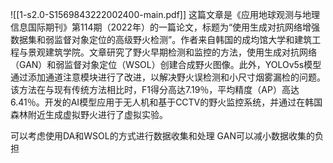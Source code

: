 ![[1-s2.0-S1569843222002400-main.pdf]]
这篇文章是《应用地球观测与地理信息国际期刊》第114期（2022年）的一篇论文，标题为“使用生成对抗网络增强数据集和弱监督对象定位的高级野火检测”。作者来自韩国的成均馆大学和建筑工程与景观建筑学院。文章研究了野火早期检测和监控的方法，使用生成对抗网络（GAN）和弱监督对象定位（WSOL）创建合成野火图像。此外，YOLOv5s模型通过添加通道注意模块进行了改进，以解决野火误检测和小尺寸烟雾漏检的问题。该方法在与现有传统方法相比时，F1得分高达7.19％，平均精度（AP）高达6.41％。开发的AI模型应用于无人机和基于CCTV的野火监控系统，并通过在韩国森林附近生成虚拟野火进行了虚拟实验。

可以考虑使用DA和WSOL的方式进行数据收集和处理
GAN可以减小数据收集的负担